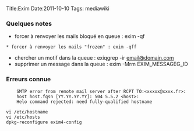 Title:Exim
Date:2011-10-10
Tags:  mediawiki

### Quelques notes

-   forcer à renvoyer les mails bloqué en queue : exim -qf

`* forcer à renvoyer les mails "frozen" : exim -qff`

-   chercher un motif dans la queue : exiqgrep -ir email@domain.com
-   supprimer un message dans la queue : exim -Mrm EXIM\_MESSAGEG\_ID

### Erreurs connue

        SMTP error from remote mail server after RCPT TO:<xxxxx@xxxx.fr>:
        host host.fqsn [YY.YY.YY.YY]: 504 5.5.2 <host>:
        Helo command rejected: need fully-qualified hostname

`vi /etc/hostname`\
`vi /etc/hosts`\
`dpkg-reconfigure exim4-config`

